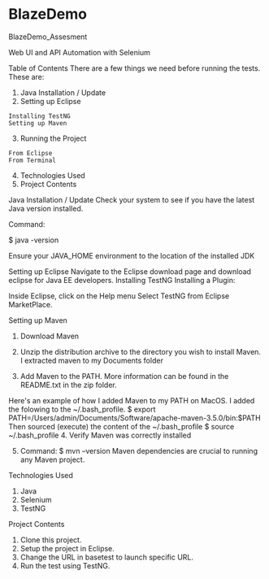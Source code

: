 # BlazeDemo
BlazeDemo_Assesment

Web UI and API Automation with Selenium 

Table of Contents
  There are a few things we need before running the tests. These are:
  1. Java Installation / Update
  2. Setting up Eclipse

	Installing TestNG
	Setting up Maven
  3. Running the Project

	From Eclipse
	From Terminal
  4. Technologies Used 
  5. Project Contents
	
Java Installation / Update
Check your system to see if you have the latest Java version installed.

Command:

$ java -version

Ensure your JAVA_HOME environment to the location of the installed JDK

Setting up Eclipse
Navigate to the Eclipse download page and download eclipse for Java EE developers.
Installing TestNG
Installing a Plugin:

Inside Eclipse, click on the Help menu
Select TestNG from Eclipse MarketPlace.

Setting up Maven
1. Download Maven

2. Unzip the distribution archive to the directory you wish to install Maven. I extracted maven to my Documents folder

3. Add Maven to the PATH. More information can be found in the README.txt in the zip folder.

Here's an example of how I added Maven to my PATH on MacOS. I added the folowing to the ~/.bash_profile.
$ export PATH=/Users/admin/Documents/Software/apache-maven-3.5.0/bin:$PATH
Then sourced (execute) the content of the ~/.bash_profile
$ source ~/.bash_profile
4. Verify Maven was correctly installed

5. Command:
$ mvn –version
Maven dependencies are crucial to running any Maven project.

Technologies Used 
1. Java
2. Selenium
3. TestNG

Project Contents
1. Clone this project.
2. Setup the project in Eclipse.
3. Change the URL in basetest to launch specific URL.
4. Run the test using TestNG.
